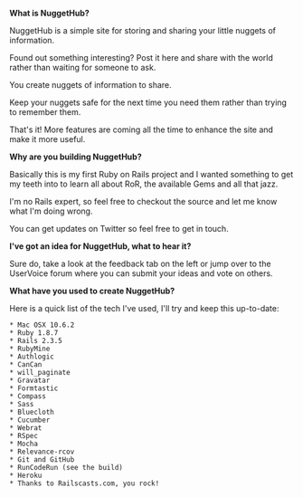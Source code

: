 **What is NuggetHub?**

NuggetHub is a simple site for storing and sharing your little nuggets of information.

Found out something interesting? Post it here and share with the world rather than waiting for someone to ask.

You create nuggets of information to share.

Keep your nuggets safe for the next time you need them rather than trying to remember them.

That's it! More features are coming all the time to enhance the site and make it more useful.

**Why are you building NuggetHub?**

Basically this is my first Ruby on Rails project and I wanted something to get my teeth into to learn all about RoR, the available Gems and all that jazz.

I'm no Rails expert, so feel free to checkout the source and let me know what I'm doing wrong.

You can get updates on Twitter so feel free to get in touch.

**I've got an idea for NuggetHub, what to hear it?**

Sure do, take a look at the feedback tab on the left or jump over to the UserVoice forum where you can submit your ideas and vote on others.

**What have you used to create NuggetHub?**

Here is a quick list of the tech I've used, I'll try and keep this up-to-date:

    * Mac OSX 10.6.2
    * Ruby 1.8.7
    * Rails 2.3.5
    * RubyMine
    * Authlogic
    * CanCan
    * will_paginate
    * Gravatar
    * Formtastic
    * Compass
    * Sass
    * Bluecloth
    * Cucumber
    * Webrat
    * RSpec
    * Mocha
    * Relevance-rcov
    * Git and GitHub
    * RunCodeRun (see the build)
    * Heroku
    * Thanks to Railscasts.com, you rock!


